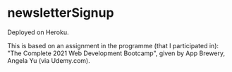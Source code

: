 # newsletterSignup

Deployed on Heroku. 

This is based on an assignment in the programme (that I participated in): "The Complete 2021 Web Development Bootcamp", given by App Brewery, Angela Yu (via Udemy.com).

